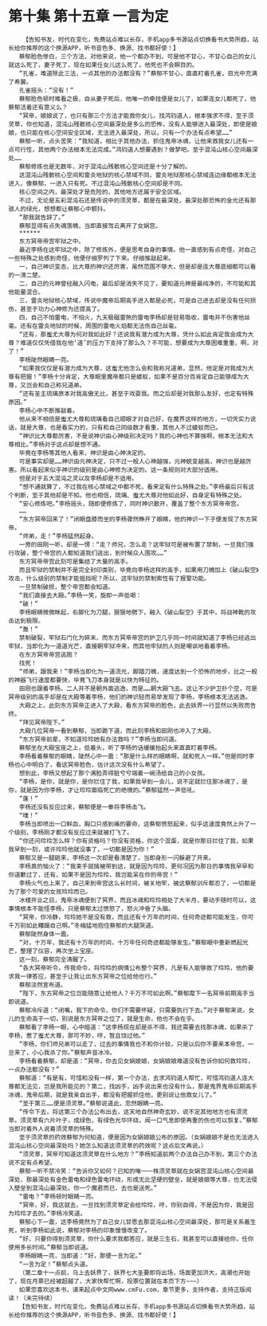 # 第十集 第十五章 一言为定
        【告知书友，时代在变化，免费站点难以长存，手机app多书源站点切换看书大势所趋，站长给你推荐的这个换源APP，听书音色多、换源、找书都好使！】
       蔡郁脸色惨白，三个方法，对他来说，他一个都办不到，可是他不甘心，不甘心自己的女儿就这么死了，妻子死了，现在如果任女儿这么死了，他死也不会瞑目的。
       “孔雀，难道除此三法，一点其他的办法都没有？”蔡郁不甘心，直直盯着孔雀，目光中充满了希翼。
       孔雀摇头：“没有！”
       蔡郁脸色顿时难看之极，自从妻子死后，他唯一的牵挂便是女儿了，如果连女儿都死了，他蔡郁活着还有意义么？
       “冥帝，娘娘说了，也只有那三个方法才能救你女儿，找鸿钧道人，根本强求不得，至于须灵草，你也知道，混沌山残骸核心空间最深处是多么的恐怖，没有人能够进入最深处，即使是娘娘，也只能在核心空间安全区域，无法进入最深处，所以，只有一个办法有点希望……”
       蔡郁一听，点头苦笑：“我知道，相比于其他办法，抓住鬼帝冰魂，让他来救我女儿还有一点可行性，其他两个办法根本无法完成。”鸿钧道人想要遇到？做梦吧。至于混沌山核心空间最深处……
       蔡郁修炼也是无数年，对于混沌山残骸核心空间还是十分了解的。
       这混沌山残骸核心空间和雷炎地狱的核心禁域不同，雷炎地狱那核心禁域连边缘都根本无法进入，像蔡郁，一进入只有死。不过混沌山残骸核心空间却是不同。
       核心空间之内，最深处才是危险的，其他地方还属于安全区域。
       不过，无论是五彩混沌石还是传说中的须灵草，都是在最深处，最深处那恐怖的金光还有那骇人的绿光，想想都让蔡郁心中颤抖。
       “那我就告辞了。”
       蔡郁显得有点失魂落魄，当即直接驾云离开了女娲宫。
       ******
       东方冥帝帝宫牢狱之中。
       最近李杨在这牢狱之中，除了修炼外，便是思考自身的事情。他一直感到有点奇怪，对自己一些特殊之处感到奇怪，他便仔细罗列了下来。仔细推敲起来。
       一，自己神识变态，比大尊的神识还厉害，虽然范围不够大，但是却是连大尊底细都可以看的一清二楚。
       二，自己的元神曾经融入闪电，最后却是消失不见了，要知道元神是最纯净的，不可能和其他能量混合。
       三，雷炎地狱核心禁域，传说中魔帝后期高手进入都是必死，可是自己进去却是没有任何损伤，甚至于功力心神修为还提高了。
       四，自己不怕雷电，不怕火，九天极磁雷煞的雷电李杨却是轻易吸收，雷电并不伤害他丝毫。还有在雷炎地狱的时候，周围的雷电火焰都无法伤自己丝毫。
       “还有，那蚩尤大尊为何对我如此好？还说我有潜力成为大尊，凭什么如此肯定我会成为大尊？难道仅仅凭借我在他‘道’的压力下支持了那么久？不可能，想要成为大尊困难重重，啊，对了！”
       李杨陡然眼睛一亮。
       “如果我仅仅是有潜力成为大尊，这蚩尤他怎么会和我称兄道弟，显然，他定是对我成为大尊有把握！”李杨十分肯定，大尊眼里魔帝都只是蝼蚁，如果不是百分百肯定自己能够成为大尊，又岂会和自己称兄道弟。
       “还有圣主琉璃原本对我高傲无比，甚至于戏耍我。而之后却是对我那么友好，也定有特殊原因。”
       李杨心中不断推敲着。
       他从来不相信是蚩尤大尊和琉璃看自己顺眼才对自己好，在魔界这样的地方，一切凭实力说话，就是大尊，也是看实力的，只有和自己同级数才看重，其他人不过蝼蚁而已。
       “神识比大尊都厉害，不是说神识由心神级别决定吗？我的心神也不算强啊，根本无法和大尊相比。”李杨对于这点却是想不通。
       毕竟在李杨等其他人看来，神识是由心神决定的。
       可是事实却是……神识由元神决定，只不过一般人心神越强，元神蜕变越高，神识也是越厉害。所以看起来似乎神识的级别是由心神修为决定的。这一条规则对大部分适用。
       但是对于五大混沌之灵以及李杨却是不适用。
       “想不通就算了，不过我在核心禁域之中都不死，看来定有什么特殊之处。”李杨最后只有这个判断，至于其他却是不知。他也相信，琉璃、蚩尤大尊对他如此好，自身定有特殊之处。
       “安心修炼吧。”李杨摇头，随即便修炼了，同时神识散开，覆盖了整个东方冥帝帝宫。
       ……
       “东方冥帝回来了！”闭眼盘膝而坐的李杨骤然睁开了眼睛，他的神识一下子便发现了东方冥帝。
       “师弟，走！”李杨猛然起身。
       一旁的田刚一听，却是一愣：“走？师兄，怎么走？这牢狱可是被布置了禁制，一旦我们强行攻破，整个帝宫的人都知道我们逃出，到时候众人围攻……”
       东方冥帝帝宫此刻可是集结了大量的高手。
       而且牢狱的禁制并不是完全封印类别，毕竟向李杨这样的高手，如果用刀魄加上《破山裂空》攻击，什么级别的禁制才能抵挡呢？所以，这牢狱的禁制索性有了报警功能。
       一旦禁制破损，整个帝宫都会知道。
       “我们直接去大殿。”李杨一笑，旋即一声低喝：
       “破！”
       李杨眼睛微微眯起，右脚化为刀腿，狠狠地劈下，融入《破山裂空》于其中，将战神靴的攻击达到极限。
       “轰！”
       禁制破裂，牢狱石门化为碎末，而东方冥帝帝宫的护卫几乎同一时间就知道了李杨已经逃出牢狱，当即化为一道道光芒，直接朝牢狱冲来，而其他牢狱的人则是嘲讽地看着李杨。
       在东方冥帝帝宫逃跑？
       找死！
       “师弟，跟我来！”李杨当即化为一道流光，脚踏刀魄，速度达到一个恐怖的地步，比之一般的神器飞行速度都要快，毕竟飞刀本身就是以快为特征的。
       田刚也跟着李杨，二人并不是朝外面逃逸，而是……朝大殿飞去。这让不少护卫扑个空，可是冥帝级别的高手却是在大殿等着李杨，他们的神识轻而易举发现了李杨，李杨根本无法逃逸。
       大殿之上，此刻东方冥帝正进入了大殿，看东方冥帝的脸色，此去妖界一行显然以失败而告终。
       “拜见冥帝陛下。”
       大殿几位冥帝一看到蔡郁，当即跪下道，而此刻李杨和田刚也冲入了大殿。
       “东方冥帝前辈，不知道玲玲她有办法救吗？”李杨当即问道。
       蔡郁坐在大殿宝座之上，低着头，听了李杨的话缓缓抬起头来直直盯着李杨。
       李杨看着蔡郁的眼睛，陡然心中一震：“那是什么样的眼睛啊，就和死人一样。”但是同时李杨也心中明白了，看这冥帝脸色，估计这次没有什么希望了。
       想到此，李杨又想起了那个满脸弄得脏兮兮端着一碗汤给自己的小女孩。
       “李杨，是你，就是你，是你拦住了我，如果我早到一会儿，说不定就拦住那冰魂了，是你，就是因为你李杨，才让玲玲面临死亡的绝境的。”蔡郁猛然一声低吼。
       “蓬！”
       李杨还没有反应过来，蔡郁便是一拳将李杨击飞。
       “噗！”
       李杨当即喷出一口鲜血，胸口只感到痛的要命，这蔡郁愤怒起来，似乎这速度竟然上升了一个级别，李杨刚才都没有反应过来就被打飞了。
       “你还问玲玲怎么样？你有资格吗？你没有资格，你这个混蛋，就是你那日拦住了我，如果我早到一刻，或许玲玲他就没事了，一切都是因为你！”
       蔡郁又是一腿砸来，李杨这一次却是看清楚了，当即身形一闪躲避了开来。
       李杨真的恼火了：“我束手就擒被带到这，就是因为玲玲，更何况因为那日的事情我早早和你道歉过了，还有，如果不是因为玲玲，我岂能呆在你的帝宫！”
       李杨火气也上来了，自己来到帝宫这么长时间，被关地牢，被这蔡郁训斥都忍了，一切都是为了那个可爱的女孩玲玲而已。
       冰楼开业之日，鬼帝冰魂便到了冥界，而且冰魂和玲玲相处了大半月，要动手随时可以，这事情根本不能怪李杨，只是蔡郁太过愤怒了，怒火冲昏了头脑。
       “冥帝，你冷静，玲玲她不是没有救，而且还有十万年的时间，任何奇迹都可能发生，你可千万别如此糟蹋自己啊。”冬梅猛地抱住蔡郁的大腿哭道。
       蔡郁陡然身体一震。
       “对，十万年，我还有十万年的时间，十万年任何奇迹都能够发生。”蔡郁眼中重新燃起光芒，整理了仪容，再次坐上宝座。
       这一刻，蔡郁完全清醒了。
       “各大冥帝听令，传我命令，将玲玲的病情公布整个冥界，凡是有人能够救了玲玲，他的要求我一律答应，甚至于让我让出东方冥帝之位给他也行。”
       蔡郁淡然宣布道。
       “陛下，东方冥帝之位岂能随意让给他人？千万不可如此啊。”蔡郁麾下一名冥帝前期高手当即说道。
       蔡郁冷斥道：“闭嘴，我下的命令，你们不需要怀疑，只需要执行下去。”对于蔡郁来说，女儿的生命高于一切，别说是东方冥帝之位了，就是生命，他也不会在乎。
       蔡郁看了李杨一眼，心中暗道：“这李杨现在却是杀不得，我还需要去找那冰魂，如果杀了李杨，惹了蚩尤大尊，那可不妙，哼，暂且饶过他。”
       “李杨，你们师兄弟可以走了，过去的事情我也不和你计较，只是以后你不要来本帝宫，一旦来了，小心我杀了你。”蔡郁声音冰冷。
       李杨看着蔡郁，却是道：“冥帝，你去见女娲娘娘，女娲娘娘难道没有告诉你如何救玲玲，一点办法都没有？”
       蔡郁道：“有是有，可惜和没有一样，第一个办法，去求鸿钧道人帮忙，可惜鸿钧道人连大尊都无法见，岂是我所能见的？第二，找凶手，凶手说出来也没有什么，那是鬼界鬼帝后期高手冰魂，鬼帝后期，就是我亲自出手，都没有把握抓住他，更别说让他救女儿了。”
       “至于第三……便是须灵草。”蔡郁说道此，忽然眼睛一亮。
       “传令下去，将这第三个办法公布出去，这天地自然神奇玄妙，说不定其他地方也有须灵草。须灵草有六片叶子，成绿色，有绿色光华环绕，闻一口气息即使再重的伤也可以恢复。”蔡郁当即对着外人说着须灵草的特殊。
       至于须灵草的药效蔡郁为何知道，便是因为女娲娘娘公布的原因。（女娲娘娘不是也无法进入混沌山核心空间最深处吗？她怎么知道这须灵草的药效呢？这点后文再说。）
       “须灵草，冥帝可知道这须灵草在什么地方？”李杨知道前两个办法自己办不到，第三个办法说不定有点希望。
       蔡郁一听不禁冷笑：“告诉你又如何？已知的唯一一株须灵草就在女娲宫混沌山核心空间最深处，那最深处有金色雷电和绿色雷电环绕，形成无比坚硬的壁垒，就是娘娘等大尊，也无法侵入壁垒到混沌山最深处。你一个魔君而已，去也是送死。”
       “雷电？”李杨顿时眼睛一亮。
       “冥帝，好，我这就去，一旦找到须灵草定会给玲玲，哼，你别自得，不是因为你，我是因为玲玲才去的。”李杨冷笑道。
       蔡郁心下一震，这李杨竟然为了自己女儿甘愿去那混沌山核心空间最深处，那可是关系着生死，听到李杨如此说，蔡郁对李杨的印象慢慢改变了。
       “好，只要你得到须灵草，你什么要求我都答应，就是三生石，我甚至可以直接给你，任你使用多长时间。”蔡郁当即说道。
       李杨眼睛一亮，当即道：“好，那便一言为定。”
       “一言为定！”蔡郁点头道。
       （第二章十一点前，马上去妖界了，妖界七大圣要即将出场，场面更加洪大，高潮也开始了，现在月票已经被超越了，大家快帮忙啊，投票位置就在本页下方~~~）
       如果您喜欢这本书，请来起点中文网www.cmFu.com，章节更多，支持作者，支持正版阅读！（未完待续）
       【告知书友，时代在变化，免费站点难以长存，手机app多书源站点切换看书大势所趋，站长给你推荐的这个换源APP，听书音色多、换源、找书都好使！】